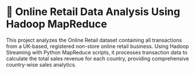 # 🛒 Online Retail Data Analysis Using Hadoop MapReduce
This project analyzes the Online Retail dataset containing all transactions from a UK-based, registered non-store online retail business. Using Hadoop Streaming with Python MapReduce scripts, it processes transaction data to calculate the total sales revenue for each country, providing comprehensive country-wise sales analytics.